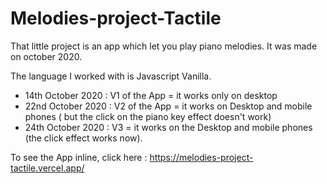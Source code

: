 # Melodies-project-Tactile

That little project is an app which let you play piano melodies. It was made on october 2020.

The language I worked with is Javascript Vanilla.

  * 14th October 2020 : V1 of the App = it works only on desktop
  * 22nd October 2020 : V2 of the App = it works on Desktop and mobile phones ( but the click on the piano key effect doesn't work)
  * 24th October 2020 : V3 = it works on the Desktop and mobile phones (the click effect works now).
  
To see the App inline, click here : https://melodies-project-tactile.vercel.app/

